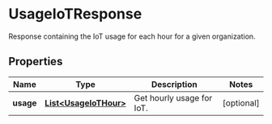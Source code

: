 

# UsageIoTResponse

Response containing the IoT usage for each hour for a given organization.

## Properties

Name | Type | Description | Notes
------------ | ------------- | ------------- | -------------
**usage** | [**List&lt;UsageIoTHour&gt;**](UsageIoTHour.md) | Get hourly usage for IoT. |  [optional]



